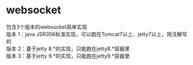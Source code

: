 # websocket </br>
包含3个版本的websocket简单实现</br>
版本 1：java JSR356标准实现，可以跑在Tomcat7以上、jetty7以上，用注解写的</br>
版本 2：基于jetty 8.*的实现，只能跑在jetty8.*容器里</br>
版本 3：基于jetty 9.*的实现，只能跑在jetty9.*容器里</br>
